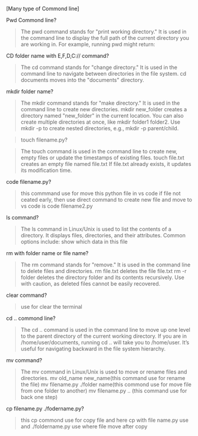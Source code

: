 [Many type of Commond line] 

Pwd Commond line?
>The pwd command stands for "print working directory." It is used in the command line to display the full path of the current directory you are working in. For example, running pwd might return:

CD folder name with E,F,D,C:// command?
>The cd command stands for "change directory." It is used in the command line to navigate between directories in the file system.
>cd documents moves into the "documents" directory.

mkdir folder name?
>The mkdir command stands for "make directory." It is used in the command line to create new directories.
>mkdir new_folder creates a directory named "new_folder" in the current location.
>You can also create multiple directories at once, like mkdir folder1 folder2. Use mkdir -p to create nested directories, e.g., mkdir -p parent/child.

>touch filename.py?

>The touch command is used in the command line to create new, empty files or update the timestamps of existing files.
>touch file.txt creates an empty file named file.txt
>If file.txt already exists, it updates its modification time.

code filename.py?
>this commmand use for move this python file in vs code
>if file not ceated early, then use direct command to create new file and move to vs code is code filename2.py


ls command?
>The ls command in Linux/Unix is used to list the contents of a directory. It displays files, directories, and their attributes. Common options include:
>show which data in this file


rm with folder name or file name?
>The rm command stands for "remove." It is used in the command line to delete files and directories.
>rm file.txt deletes the file file.txt
>rm -r folder deletes the directory folder and its contents recursively.
>Use with caution, as deleted files cannot be easily recovered.

clear command?
>use for clear the terminal 


cd .. commond line?
>The cd .. command is used in the command line to move up one level to the parent directory of the current working directory.
>If you are in /home/user/documents, running cd .. will take you to /home/user.
>It’s useful for navigating backward in the file system hierarchy.

mv command?
>The mv command in Linux/Unix is used to move or rename files and directories.
>mv old_name new_name(this command use for rename the file)
>mv filename.py ./folder name(this commond use for move file from one folder to another)
>mv filename.py .. (this command use for back one step)

cp filename.py ./fodername.py?
>this cp commond use for copy file and here cp with file name.py use and ./foldername.py use where file move after copy





















